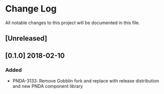 # Change Log
All notable changes to this project will be documented in this file.

## [Unreleased]

## [0.1.0] 2018-02-10
### Added
- PNDA-3133: Remove Gobblin fork and replace with release distribution and new PNDA component library
